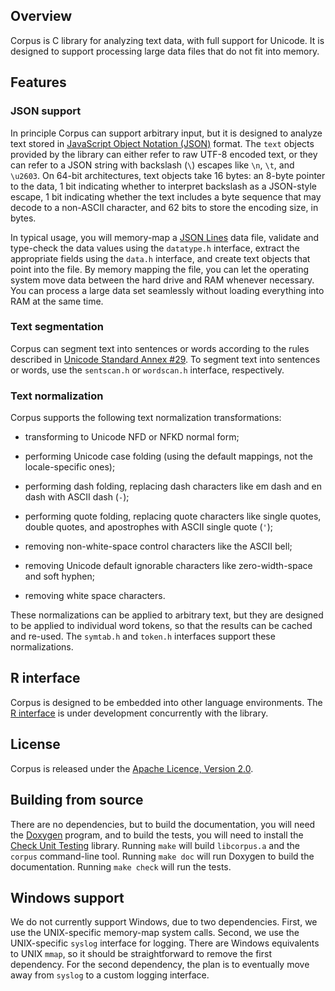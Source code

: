 Overview
--------

Corpus is C library for analyzing text data, with full support for Unicode. It
is designed to support processing large data files that do not fit into
memory.


Features
--------

### JSON support

In principle Corpus can support arbitrary input, but it is designed to
analyze text stored in [JavaScript Object Notation (JSON)][json] format. The
`text` objects provided by the library can either refer to raw UTF-8 encoded
text, or they can refer to a JSON string with backslash (`\`) escapes like
`\n`, `\t`, and `\u2603`. On 64-bit architectures, text objects take 16 bytes:
an 8-byte pointer to the data, 1 bit indicating whether to interpret backslash
as a JSON-style escape, 1 bit indicating whether the text includes a byte
sequence that may decode to a non-ASCII character, and 62 bits to store the
encoding size, in bytes.

In typical usage, you will memory-map a [JSON Lines][jsonlines] data file,
validate and type-check the data values using the `datatype.h` interface,
extract the appropriate fields using the `data.h` interface, and create text
objects that point into the file. By memory mapping the file, you can let the
operating system move data between the hard drive and RAM whenever necessary.
You can process a large data set seamlessly without loading everything into
RAM at the same time.


### Text segmentation

Corpus can segment text into sentences or words according to the rules
described in [Unicode Standard Annex #29][segmentation]. To segment text
into sentences or words, use the `sentscan.h` or `wordscan.h` interface,
respectively.


### Text normalization

Corpus supports the following text normalization transformations:

 + transforming to Unicode NFD or NFKD normal form;

 + performing Unicode case folding (using the default mappings, not
   the locale-specific ones);

 + performing dash folding, replacing dash characters like em dash
   and en dash with ASCII dash (`-`);

 + performing quote folding, replacing quote characters like single
   quotes, double quotes, and apostrophes with ASCII single quote (`'`);

 + removing non-white-space control characters like the ASCII bell;

 + removing Unicode default ignorable characters like zero-width-space
   and soft hyphen;

 + removing white space characters.

These normalizations can be applied to arbitrary text, but they are designed
to be applied to individual word tokens, so that the results can be cached
and re-used. The `symtab.h` and `token.h` interfaces support these
normalizations.


R interface
-----------

Corpus is designed to be embedded into other language environments. The
[R interface][rcorpus] is under development concurrently with the library.


License
-------

Corpus is released under the [Apache Licence, Version 2.0][apache].


Building from source
--------------------

There are no dependencies, but to build the documentation, you will need the
[Doxygen][doxygen] program, and to build the tests, you will need
to install the [Check Unit Testing][check] library. Running `make` will
build `libcorpus.a` and the `corpus` command-line tool. Running `make doc`
will run Doxygen to build the documentation. Running `make check` will
run the tests.


Windows support
---------------

We do not currently support Windows, due to two dependencies. First, we use
the UNIX-specific memory-map system calls. Second, we use the UNIX-specific
`syslog` interface for logging.  There are Windows equivalents to UNIX `mmap`,
so it should be straightforward to remove the first dependency. For the second
dependency, the plan is to eventually move away from `syslog` to a custom
logging interface.


[apache]: https://www.apache.org/licenses/LICENSE-2.0.html
[check]: https://libcheck.github.io/check/
[doxygen]: http://www.stack.nl/~dimitri/doxygen/
[json]: http://www.json.org/
[jsonlines]: http://jsonlines.org/
[rcorpus]: https://github.com/patperry/r-corpus
[segmentation]: http://unicode.org/reports/tr29/
